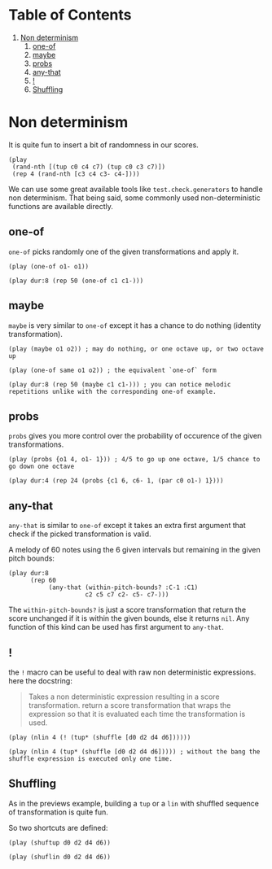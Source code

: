 
# Table of Contents

1.  [Non determinism](#org50d8546)
    1.  [one-of](#org7b58599)
    2.  [maybe](#orgbf7d698)
    3.  [probs](#org7815b55)
    4.  [any-that](#orga9b4745)
    5.  [!](#org677be64)
    6.  [Shuffling](#org9a0044d)


<a id="org50d8546"></a>

# Non determinism

It is quite fun to insert a bit of randomness in our scores.

    (play
     (rand-nth [(tup c0 c4 c7) (tup c0 c3 c7)])
     (rep 4 (rand-nth [c3 c4 c3- c4-])))

We can use some great available tools like `test.check.generators` to handle non determinism. That being said, some commonly used non-deterministic functions are available directly.


<a id="org7b58599"></a>

## one-of

`one-of` picks randomly one of the given transformations and apply it.

    (play (one-of o1- o1))

    (play dur:8 (rep 50 (one-of c1 c1-)))


<a id="orgbf7d698"></a>

## maybe

`maybe` is very similar to `one-of` except it has a chance to do nothing (identity transformation).

    (play (maybe o1 o2)) ; may do nothing, or one octave up, or two octave up

    (play (one-of same o1 o2)) ; the equivalent `one-of` form

    (play dur:8 (rep 50 (maybe c1 c1-))) ; you can notice melodic repetitions unlike with the corresponding one-of example.


<a id="org7815b55"></a>

## probs

`probs` gives you more control over the probability of occurence of the given transformations.

    (play (probs {o1 4, o1- 1})) ; 4/5 to go up one octave, 1/5 chance to go down one octave

    (play dur:4 (rep 24 (probs {c1 6, c6- 1, (par c0 o1-) 1})))


<a id="orga9b4745"></a>

## any-that

`any-that` is similar to `one-of` except it takes an extra first argument that check if the picked transformation is valid.

A melody of 60 notes using the 6 given intervals but remaining in the given pitch bounds:

    (play dur:8
          (rep 60
               (any-that (within-pitch-bounds? :C-1 :C1)
                         c2 c5 c7 c2- c5- c7-)))

The `within-pitch-bounds?` is just a score transformation that return the score unchanged if it is within the given bounds, else it returns `nil`. Any function of this kind can be used has first argument to `any-that`.


<a id="org677be64"></a>

## !

the `!` macro can be useful to deal with raw non deterministic expressions. here the docstring:

> Takes a non deterministic expression resulting in a score transformation. return a score transformation that wraps the expression so that it is evaluated each time the transformation is used.

    (play (nlin 4 (! (tup* (shuffle [d0 d2 d4 d6])))))

    (play (nlin 4 (tup* (shuffle [d0 d2 d4 d6])))) ; without the bang the shuffle expression is executed only one time.


<a id="org9a0044d"></a>

## Shuffling

As in the previews example, building a `tup` or a `lin` with shuffled sequence of transformation is quite fun.

So two shortcuts are defined:

    (play (shuftup d0 d2 d4 d6))

    (play (shuflin d0 d2 d4 d6))

